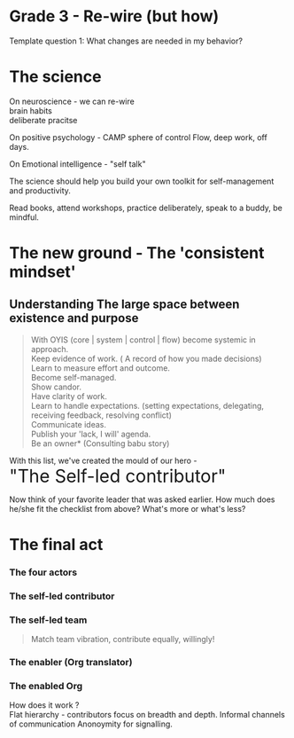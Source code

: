 Grade 3 - Re-wire (but how)
=


Template question 1: What changes are needed in my behavior?  

The science  
=

On neuroscience - we can re-wire  
brain
habits  
deliberate pracitse

On positive psychology - CAMP
sphere of control
Flow, deep work, off days.

On Emotional intelligence -
"self talk"


The science should help you build your own toolkit for self-management and productivity.

Read books, attend workshops, practice deliberately, speak to a buddy, be mindful. 

The new ground - The 'consistent mindset'
=

##  Understanding The large space between existence and purpose  

> With OYIS (core | system | control | flow) become systemic in approach.  
> Keep evidence of work. ( A record of how you made decisions)  
> Learn to measure effort and outcome.  
> Become self-managed.  
> Show candor.  
> Have clarity of work.  
> Learn to handle expectations. (setting expectations, delegating, receiving feedback, resolving conflict)  
> Communicate ideas.  
> Publish your 'lack, I will' agenda.  
> Be an owner* (Consulting babu story)  


With this list, we've created the mould of our hero -  
  <font size="6"> "The Self-led contributor" </font>

Now think of your favorite leader that was asked earlier. How much does he/she fit the checklist from above? What's more or what's less?



The final act
=

### The four actors

### The self-led contributor

### The self-led team
> Match team vibration, contribute equally, willingly!

### The enabler (Org translator)

### The enabled Org

How does it work ?  
Flat hierarchy - contributors focus on breadth and depth.
Informal channels of communication
Anonoymity for signalling.



